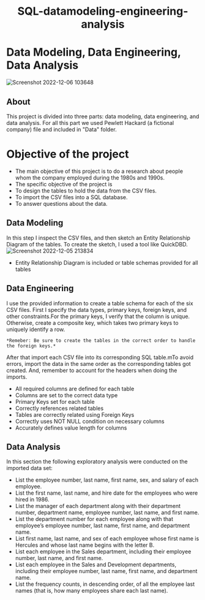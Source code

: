 <div align="center">
  <h1 align="center"> SQL-datamodeling-engineering-analysis </h1> 
</div>

# Data Modeling, Data Engineering, Data Analysis
![Screenshot 2022-12-06 103648](https://user-images.githubusercontent.com/97622118/205960131-45fab9a7-616f-4fc1-84e3-dec609e5f378.png)

## About
This project is divided into three parts: data modeling, data engineering, and data analysis. For all this part we used Pewlett Hackard (a fictional company) file and included in "Data" folder.
# Objective of the project
* The main objective of this project is to do a research about people whom the company employed during the 1980s and 1990s.
* The specific objective of the project is
 * To design the tables to hold the data from the CSV files.
 * To import the CSV files into a SQL database.
 * To answer questions about the data.

## Data Modeling
In this step I inspect the CSV files, and then sketch an Entity Relationship Diagram of the tables. To create the sketch, I used a tool like QuickDBD.
![Screenshot 2022-12-05 213834](https://user-images.githubusercontent.com/97622118/205948767-e63b0cb2-485c-4715-a35f-0bc9cc0b8260.png)
* Entity Relationship Diagram is included or table schemas provided for all tables 
## Data Engineering
I use the provided information to create a table schema for each of the six CSV files. First I specify the data types, primary keys, foreign keys, and other constraints.For the primary keys, I verify that the column is unique. Otherwise, create a composite key, which takes two primary keys to uniquely identify a row.

    *Remeber: Be sure to create the tables in the correct order to handle the foreign keys.*
After that import each CSV file into its corresponding SQL table.mTo avoid errors, import the data in the same order as the corresponding tables got created. And, remember to account for the headers when doing the imports.

   * All required columns are defined for each table 
   * Columns are set to the correct data type 
   * Primary Keys set for each table 
   * Correctly references related tables 
   * Tables are correctly related using Foreign Keys 
   * Correctly uses NOT NULL condition on necessary columns 
   * Accurately defines value length for columns 
## Data Analysis
In this section the following exploratory analysis were conducted on the imported data set:
  * List the employee number, last name, first name, sex, and salary of each employee.
  * List the first name, last name, and hire date for the employees who were hired in 1986.
  * List the manager of each department along with their department number, department name, employee number, last name, and first name.
  * List the department number for each employee along with that employee’s employee number, last name, first name, and department name.
  * List first name, last name, and sex of each employee whose first name is Hercules and whose last name begins with the letter B.
  * List each employee in the Sales department, including their employee number, last name, and first name.
  * List each employee in the Sales and Development departments, including their employee number, last name, first name, and department name.
  * List the frequency counts, in descending order, of all the employee last names (that is, how many employees share each last name).
